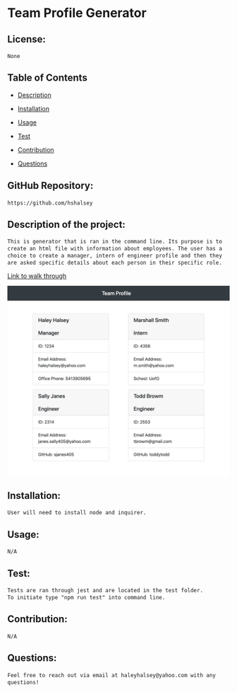 # Team Profile Generator 

## License:
    
    None 

## Table of Contents 

* [Description](#description)

* [Installation](#installation)

* [Usage](#usage)

* [Test](#test)

* [Contribution](#contribution)

* [Questions](#questions)
   
## GitHub Repository:

    https://github.com/hshalsey 
    

## Description of the project:

    This is generator that is ran in the command line. Its purpose is to create an html file with information about employees. The user has a choice to create a manager, intern of engineer profile and then they are asked specific details about each person in their specific role.  

[Link to walk through](https://drive.google.com/file/d/1m6hI-1JPIjkzPnL0Kgdq2icztrPallJ5/view)

![Alt text](/img/teamprofilepic.png?raw=true "HTML Example")

## Installation:

    User will need to install node and inquirer. 


## Usage:
    
    N/A 


## Test: 
    
    Tests are ran through jest and are located in the test folder.
    To initiate type "npm run test" into command line.


## Contribution: 
    
    N/A


## Questions: 
    
    Feel free to reach out via email at haleyhalsey@yahoo.com with any questions!